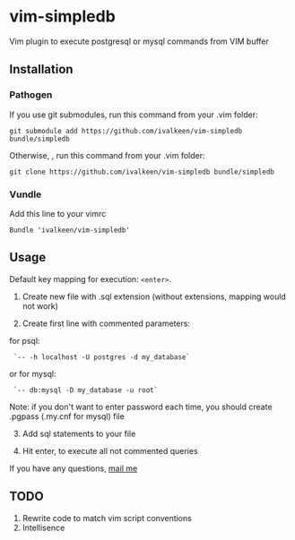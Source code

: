 # vim-simpledb

Vim plugin to execute postgresql or mysql commands from VIM buffer

## Installation

### Pathogen

If you use git submodules, run this command from your .vim folder:

    git submodule add https://github.com/ivalkeen/vim-simpledb bundle/simpledb

Otherwise, , run this command from your .vim folder:

    git clone https://github.com/ivalkeen/vim-simpledb bundle/simpledb

### Vundle

Add this line to your vimrc

    Bundle 'ivalkeen/vim-simpledb'

## Usage

Default key mapping for execution: `<enter>`.

1. Create new file with .sql extension (without extensions, mapping would not work)

2. Create first line with commented parameters:

  for psql:

     `-- -h localhost -U postgres -d my_database`

  or for mysql:

     `-- db:mysql -D my_database -u root`

  Note: if you don't want to enter password each time, you should create .pgpass (.my.cnf for mysql) file

3. Add sql statements to your file

4. Hit enter, to execute all not commented queries

If you have any questions, [mail me](mailto:itkalin@gmail.com)

## TODO

1. Rewrite code to match vim script conventions
2. Intellisence
